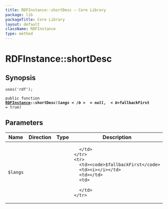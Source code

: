 ```yaml
---
title: RDFInstance::shortDesc — Core Library
package: lib
packageTitle: Core Library
layout: default
className: RDFInstance
type: method
---
```


# RDFInstance::shortDesc

## Synopsis

<code>uses('rdf');</code>

<code>public function <b><a href="RDFInstance">RDFInstance</a>::shortDesc</b>(<b>$langs</b> = null, <b>$fallbackFirst</b> = true)</code>

## Parameters

<table>
  <thead>
    <tr>
      <th>Name</th>
      <th>Direction</th>
      <th>Type</th>
      <th>Description</th>
    </tr>
  </thead>
  <tbody>
    <tr>
      <td><code>$langs</code>
      <td><i></i></td>
      <td></td>
      <td>

      </td>
    </tr>
    <tr>
      <td><code>$fallbackFirst</code>
      <td><i></i></td>
      <td></td>
      <td>

      </td>
    </tr>
  </tbody>
</table>

